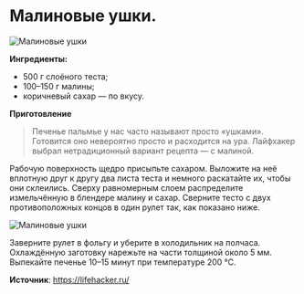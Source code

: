# Малиновые ушки.

![Малиновые ушки](/images/Kulinar/Vipechka/ushki-malina.jpg 'Малиновые ушки')

**Ингредиенты:**

- 500 г слоёного теста;
- 100–150 г малины;
- коричневый сахар — по вкусу.

**Приготовление**

> Печенье пальмье у нас часто называют просто «ушками». Готовится оно невероятно просто и расходится на ура. Лайфхакер выбрал нетрадиционный вариант рецепта — с малиной.

Рабочую поверхность щедро присыпьте сахаром. Выложите на неё вплотную друг к другу два листа теста и немного раскатайте их, чтобы они склеились. Сверху равномерным слоем распределите измельчённую в блендере малину и сахар. Сверните тесто с двух противоположных концов в один рулет так, как показано ниже.

![Малиновые ушки](/images/Kulinar/Vipechka/ushki-malina1.jpg 'Малиновые ушки')

Заверните рулет в фольгу и уберите в холодильник на полчаса. Охлаждённую заготовку нарежьте на части толщиной около 5 мм. Выпекайте печенье 10–15 минут при температуре 200 °С.

**Источник**: https://lifehacker.ru/
